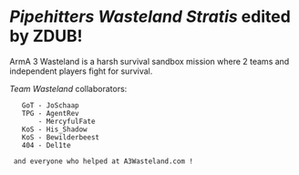 *Pipehitters Wasteland Stratis* edited by ZDUB!
===================

ArmA 3 Wasteland is a harsh survival sandbox mission where 2 teams and independent players fight for survival.


*Team Wasteland* collaborators:

       GoT - JoSchaap
       TPG - AgentRev
           - MercyfulFate
       KoS - His_Shadow
       KoS - Bewilderbeest
       404 - Del1te
	   
	 and everyone who helped at A3Wasteland.com !

	   
 